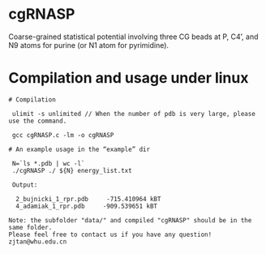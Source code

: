 # cgRNASP

Coarse-grained statistical potential involving three CG beads at P, C4’, and N9 atoms for purine (or N1 atom for pyrimidine).

# Compilation and usage under linux

```
# Compilation

 ulimit -s unlimited // When the number of pdb is very large, please use the command.

 gcc cgRNASP.c -lm -o cgRNASP

# An example usage in the “example” dir

 N=`ls *.pdb | wc -l`
 ./cgRNASP ./ ${N} energy_list.txt

 Output:
   
  2_bujnicki_1_rpr.pdb     -715.410964 kBT
  4_adamiak_1_rpr.pdb     -909.539651 kBT

Note: the subfolder "data/" and compiled "cgRNASP" should be in the same folder.
Please feel free to contact us if you have any question! zjtan@whu.edu.cn
```

